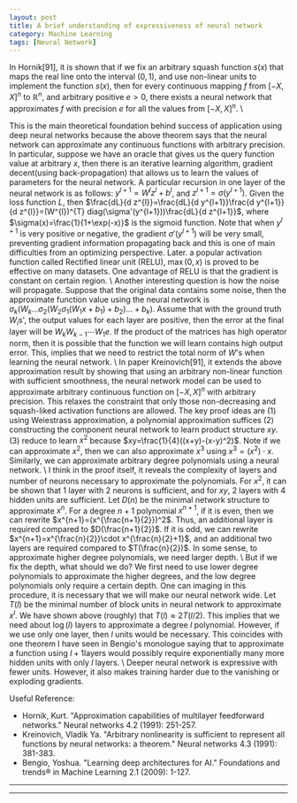 ```yaml
---
layout: post
title: A brief understanding of expressiveness of neural network
category: Machine Learning
tags: [Neural Network]
---
```


In Hornik[91], it is shown that if we fix an arbitrary squash function $s(x)$ that maps the real line onto the interval $(0,1)$, and use non-linear units to implement the function $s(x)$, then for every continuous mapping $f$ from $[-X,X]^{n}$ to $\mathbb{R}^n$, and arbitrary positive $e>0$, there exists a neural network that approximates $f$ with precision $e$ for all the values from $[-X,X]^n$. \\
<!-- more -->
This is the main theoretical foundation behind success of application using deep neural networks because the above theorem says that the neural network can approximate any continuous functions with arbitrary precision. In particular, suppose we have an oracle that gives us the query function value at arbitrary $x$, then there is an iterative learning algorithm, gradient decent(using back-propagation) that allows us to learn the values of parameters for the neural network. A particular recursion in one layer of the neural network is as follows: $y^{l+1}=W^{l}z^{l}+b^{l}$, and $z^{l+1}=\sigma(y^{l+1})$. Given the loss function $L$, then $\frac{dL}{d z^{l}}=\frac{dL}{d y^{l+1}}\frac{d y^{l+1}}{d z^{l}}=(W^{l})^{T} diag(\sigma'(y^{l+1}))\frac{dL}{d z^{l+1}}$, where $\sigma(x)=\frac{1}{1+\exp(-x)}$ is the sigmoid function. Note that when $y^{l+1}$ is very positive or negative, the gradient $\sigma'(y^{l+1})$ will be very small, preventing gradient information propagating back and this is one of main difficulties from an optimizing perspective. Later. a popular activation function called Rectified linear unit (RELU), $\max(0,x)$ is proved to be effective on many datasets. One advantage of RELU is that the gradient is constant on certain region. \\
Another interesting question is how the noise will propagate. Suppose that the original data contains some noise, then the approximate function value using the neural network is $\sigma_{k}(W_{k}...\sigma_{2}(W_{2}\sigma_{1}(W_{1}x+b_{1})+b_{2})...+b_{k})$. Assume that with the ground truth $W_{i}$s', the output values for each layer are positive, then the error at the final layer will be $W_{k}W_{k-1}\cdots W_{1}e$. If the product of the matrices has high operator norm, then it is possible that the function we will learn contains high output error. This, implies that we need to restrict the total norm of $W$'s when learning the neural network. \\
In paper Kreinovich[91], it extends the above approximation result by showing that using an arbitrary non-linear function with sufficient smoothness, the neural network model can be used to approximate arbitrary continuous function on $[-X,X]^n$ with arbitrary precision. This relaxes the constraint that only those non-decreasing and squash-liked activation functions are allowed. The key proof ideas are (1) using Weiestrass approximation, a polynomial approximation suffices (2) constructing the component neural network to learn product structure $xy$. (3) reduce to learn $x^2$ because $xy=\frac{1}{4}((x+y)-(x-y)^2)$. Note if we can approximate $x^2$, then we can also approximate $x^3$ using $x^3=(x^2)\cdot x$. Similarly, we can approximate arbitrary degree polynomials using a neural network. \\
I think in the proof itself, it reveals the complexity of layers and number of neurons necessary to approximate the polynomials. For $x^2$, it can be shown that 1 layer with 2 neurons is sufficient, and for $xy$, 2 layers with 4 hidden units are sufficient. Let $D(n)$ be the minimal network structure to approximate $x^n$. For a degree $n+1$ polynomial $x^{n+1}$, if it is even, then we can rewrite $x^{n+1}=(x^{\frac{n+1}{2}})^2$. Thus, an additional layer is required compared to $D(\frac{n+1}{2})$. If it is odd, we can rewrite $x^{n+1}=x^{\frac{n}{2}}\cdot x^{\frac{n}{2}+1}$, and an additional two layers are required compared to $T(\frac{n}{2})$.  In some sense, to approximate higher degree polynomials, we need larger depth. \\
But if we fix the depth,  what should we do? We first need to use lower degree polynomials to approximate the higher degrees, and the low degree polynomials only require a certain depth. One can imaging in this procedure, it is necessary that we will make our neural network wide. Let $T(l)$ be the minimal number of block units in neural network to approximate $x^l$. We have shown above (roughly) that $T(l)\approx 2T(l/2)$. This implies that we need about $\log(l)$ layers to approximate a degree $l$ polynomial. However, if we use only one layer, then $l$ units would be necessary. This coincides with one theorem I have seen in Bengio's monologue saying that to approximate a function using $l+1$layers would possibly require exponentially many more hidden units with only $l$ layers. \\
Deeper neural network is expressive with fewer units. However, it also makes training harder due to the vanishing or exploding gradients. 

Useful Reference:
* Hornik, Kurt. "Approximation capabilities of multilayer feedforward networks." Neural networks 4.2 (1991): 251-257.
* Kreinovich, Vladik Ya. "Arbitrary nonlinearity is sufficient to represent all functions by neural networks: a theorem." Neural networks 4.3 (1991): 381-383.
* Bengio, Yoshua. "Learning deep architectures for AI." Foundations and trends® in Machine Learning 2.1 (2009): 1-127.

----
****
